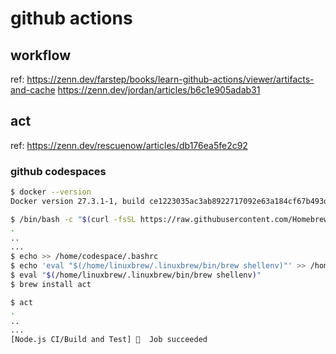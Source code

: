 # github actions

## workflow
ref:
https://zenn.dev/farstep/books/learn-github-actions/viewer/artifacts-and-cache
https://zenn.dev/jordan/articles/b6c1e905adab31

## act

ref: https://zenn.dev/rescuenow/articles/db176ea5fe2c92

### github codespaces
```bash
$ docker --version
Docker version 27.3.1-1, build ce1223035ac3ab8922717092e63a184cf67b493d

$ /bin/bash -c "$(curl -fsSL https://raw.githubusercontent.com/Homebrew/install/HEAD/install.sh)"
.
..
...
$ echo >> /home/codespace/.bashrc
$ echo 'eval "$(/home/linuxbrew/.linuxbrew/bin/brew shellenv)"' >> /home/codespace/.bashrc
$ eval "$(/home/linuxbrew/.linuxbrew/bin/brew shellenv)"
$ brew install act

$ act
.
..
...
[Node.js CI/Build and Test] 🏁  Job succeeded
```